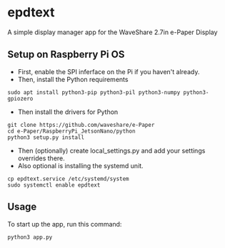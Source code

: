 # epdtext

A simple display manager app for the WaveShare 2.7in e-Paper Display

## Setup on Raspberry Pi OS

* First, enable the SPI inferface on the Pi if you haven't already.
* Then, install the Python requirements

```shell
sudo apt install python3-pip python3-pil python3-numpy python3-gpiozero
```

* Then install the drivers for Python

```shell
git clone https://github.com/waveshare/e-Paper
cd e-Paper/RaspberryPi_JetsonNano/python
python3 setup.py install
```

* Then (optionally) create local_settings.py and add your settings overrides there.
* Also optional is installing the systemd unit.

```shell
cp epdtext.service /etc/systemd/system
sudo systemctl enable epdtext
```

## Usage

To start up the app, run this command:
```shell
python3 app.py
```
